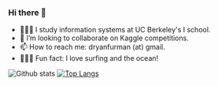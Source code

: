 ### Hi there 👋

 
- 👨🏻‍💻 I study information systems at UC Berkeley's I school. 
- 👯 I’m looking to collaborate on Kaggle competitions. 
- 📫 How to reach me: dryanfurman (at) gmail.
- 🏄🏻‍♂️ Fun fact: I love surfing and the ocean!


![Github stats](https://github-readme-stats.vercel.app/api?username=daniel-furman)
[![Top Langs](https://github-readme-stats.vercel.app/api/top-langs/?username=daniel-furman&layout=compact&langs_count=6&exclude_repo=daniel-furman.github.io,daniel-furman-old,Python-species-distribution-modeling)](https://github.com/daniel-furman/github-readme-stats)



